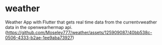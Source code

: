 # weather
Weather App with Flutter that gets real time data from the currentvweather data in the openwearhermap api.
(https://github.com/Moseley777/weather/assets/125909087/40bb538c-0506-4333-b2ae-1ee9aba73927)
